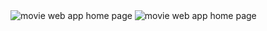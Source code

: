 <img src="https://github.com/SteffanSingh/MovieWeb_app/blob/5d62c943fd41ae14ba7a5500269739f7acd19a89/movie2.png" alt="movie web app home page">
<img src="https://github.com/SteffanSingh/MovieWeb_app/blob/5d62c943fd41ae14ba7a5500269739f7acd19a89/movie1.png" alt="movie web app home page">

